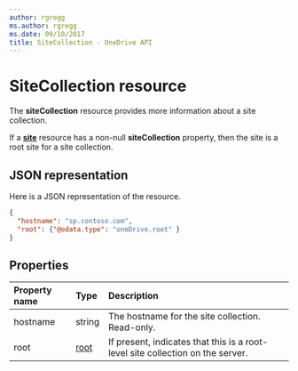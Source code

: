 ```yaml
---
author: rgregg
ms.author: rgregg
ms.date: 09/10/2017
title: SiteCollection - OneDrive API
---
```

# SiteCollection resource

The **siteCollection** resource provides more information about a site collection.

If a [**site**](site.md) resource has a non-null **siteCollection** property, then the site is a root site for a site collection.

## JSON representation

Here is a JSON representation of the resource.

<!-- {
  "blockType": "resource",
  "optionalProperties": [
  ],
  "@odata.type": "oneDrive.siteCollection"
}-->

```json
{
  "hostname": "sp.contoso.com",
  "root": {"@odata.type": "oneDrive.root" }
}
```

## Properties

| Property name    | Type     | Description
|:-----------------|:---------|:---------------------------------------------------
| hostname         | string   | The hostname for the site collection. Read-only.
| root             | [root][] | If present, indicates that this is a root-level site collection on the server.

[root]: root.md

<!-- uuid: 8fcb5dbc-d5aa-4681-8e31-b001d5168d79
2015-10-25 14:57:30 UTC -->
<!-- {
  "type": "#page.annotation",
  "description": "",
  "keywords": "",
  "section": "documentation",
  "tocPath": "Facets/SiteCollection"
}-->
